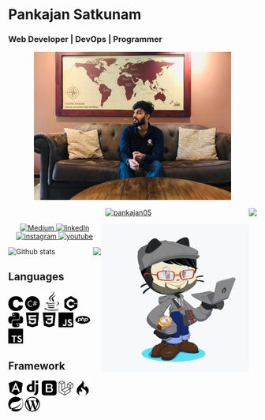 # Pankajan Satkunam 
### Web Developer | DevOps | Programmer

<p align="center"><img src="https://github.com/pankajan05/pankajan05/blob/main/IMG-20200926-WA0005%5B1%5D.jpg" alt="Pankajan Satkunam" width="400px" align="centre"></p>
<img src="https://media.giphy.com/media/SqeaJvuHTby1fW2wdL/giphy.gif" height="200px" align="right">

<p align="center"> <a href="https://github.com/ryo-ma/github-profile-trophy"><img src="https://github-profile-trophy.vercel.app/?username=pankajan05" alt="pankajan05" /></a> </p>




<img src="https://github.com/pankajan05/pankajan05/blob/main/octocat.png" height="300px" align="right">

<p align="center">
  <a href="https://medium.com/@pankajan05">
    <img src="https://img.shields.io/badge/Medium-pankajan05-green?style=for-the-badge&logo=medium" alt="Medium" />
  </a>
  <a href="http://linkedin.com/pankajan05">
    <img src="https://img.shields.io/badge/linkedIn-pankajan05-blue?style=for-the-badge&logo=linkedIn" alt="linkedIn"/>
  </a>
  <a href="https://www.instagram.com/pankajan05_/">
    <img src="https://img.shields.io/badge/Instagram-Pankajan05-orange?style=for-the-badge&logo=instagram" alt="instagram"/>
  </a>
  <a href="https://www.youtube.com/channel/UCR7mAHRmmErd6Io_cjkhWNQ">
    <img src="https://img.shields.io/badge/YouTube-Pankajan05-red?style=for-the-badge&logo=youtube" alt="youtube"/>
  </a>
</p>

![Github stats](https://github-readme-stats.vercel.app/api?username=pankajan05&show_icons=true&hide_border=true) <img src="https://media.giphy.com/media/Y0uU6oq3hJ1Gu2Er1q/giphy.gif" height="300px" align="right">




## Languages
<img src="https://github.com/pankajan05/pankajan05/blob/main/logo/c.svg" height="30px" style="fill:green">    <img src="https://github.com/pankajan05/pankajan05/blob/main/logo/csharp.svg" height="30px">    <img src="https://github.com/pankajan05/pankajan05/blob/main/logo/java.svg" height="40px">     <img src="https://github.com/pankajan05/pankajan05/blob/main/logo/cplusplus.svg" height="30px">     <img src="https://github.com/pankajan05/pankajan05/blob/main/logo/python.svg" height="30px">     <img src="https://github.com/pankajan05/pankajan05/blob/main/logo/html5.svg" height="30px">    <img src="https://github.com/pankajan05/pankajan05/blob/main/logo/css3.svg" height="30px">    <img src="https://github.com/pankajan05/pankajan05/blob/main/logo/javascript.svg" height="30px">    <img src="https://github.com/pankajan05/pankajan05/blob/main/logo/php.svg" height="30px">    <img src="https://github.com/pankajan05/pankajan05/blob/main/logo/typescript.svg" height="30px">

## Framework
<img src="https://github.com/pankajan05/pankajan05/blob/main/logo/framework/angular.svg" height="30px"> <img src="https://github.com/pankajan05/pankajan05/blob/main/logo/framework/django.svg" height="30px"> <img src="https://github.com/pankajan05/pankajan05/blob/main/logo/framework/bootstrap.svg" height="30px"> <img src="https://github.com/pankajan05/pankajan05/blob/main/logo/framework/laravel.svg" height="30px"> <img src="https://github.com/pankajan05/pankajan05/blob/main/logo/framework/codeigniter.svg" height="30px"> <img src="https://github.com/pankajan05/pankajan05/blob/main/logo/framework/spring.svg" height="30px"> <img src="https://github.com/pankajan05/pankajan05/blob/main/logo/framework/wordpress.svg" height="30px">
